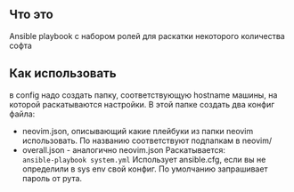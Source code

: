 Что это
-------
Ansible playbook с набором ролей для раскатки некоторого количества софта

Как использовать
----------------
в config надо создать папку, соответствующую hostname машины, на которой раскатываются настройки. В этой папке создать два конфиг файла:
- neovim.json, описывающий какие плейбуки из папки neovim использовать. По названию соответствуют подпапкам в neovim/
- overall.json - аналогично neovim.json
Раскатывается:  
`ansible-playbook system.yml`
Использует ansible.cfg, если вы не определили в sys env свой конфиг. По умолчанию запрашивает пароль от рута.
